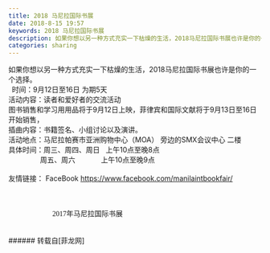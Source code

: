 ```yaml
---
title: 2018 马尼拉国际书展
date: 2018-8-15 19:57
keywords: 2018 马尼拉国际书展
description: 如果你想以另一种方式充实一下枯燥的生活，2018马尼拉国际书展也许是你的一个选择。  时间：9月12日至16日 为期5天活动内容：读者和爱好者的交流活动图书销售和学习用用品将于9月12日上映，菲律宾和国际文献将于9月13日至16日开始销售，插曲内容：书籍签名、小组讨论以及演讲。活动地点：马尼拉帕赛市亚洲购物中心（MOA） 旁边的SMX会议中心 二楼具体时间：周三、周四、周日   上午10点至晚8点                周五、周六             上午10点至晚9点友情链接： FaceBook https://www.facebook.com/manilaintbookfair/                                2017年马尼拉国际书展
categories: sharing
---
```

<td class="t_f" id="postmessage_1645331">

<div align="left"><font face="宋体">如果你想以另一种方式充实一下枯燥的生活，</font>2018<font face="宋体">马尼拉国际书展也许是你的一个选择。</font></div><div align="left"><font face="宋体">  </font>时间：9月12日至16日 为期5天</div><div align="left">活动内容：读者和爱好者的交流活动</div><div align="left">图书销售和学习用用品将于9月12日上映，菲律宾和国际文献将于9月13日至16日开始销售，</div><div align="left">插曲内容：书籍签名、小组讨论以及演讲。</div><div align="left">活动地点：马尼拉帕赛市亚洲购物中心（MOA） 旁边的SMX会议中心 二楼</div><div align="left">具体时间：周三、周四、周日   上午10点至晚8点</div><div align="left">                周五、周六             上午10点至晚9点</div><br/>
<div align="left">友情链接： FaceBook <a href="https://www.facebook.com/manilaintbookfair/" target="_blank">https://www.facebook.com/manilaintbookfair/</a></div><br/>
<br/>
<div align="left"><font face="宋体"><font style="font-size:10.5pt">       </font></font></div><div align="left"><img alt="" border="0" class="zoom" data-cf-modified-bff099c76544ce44820872f4-="" file="https://images.summitmedia-digital.com/spotph/images/2018/08/15/mibf-2018.jpg" id="aimg_yzjFU" lazyloadthumb="1" onclick="" onmouseover="" src="https://images.summitmedia-digital.com/spotph/images/2018/08/15/mibf-2018.jpg"/></div><div align="left"><font face="宋体">                         2017年马尼拉国际书展</font></div><br/>
<br/>
</td>
###### 转载自[菲龙网]